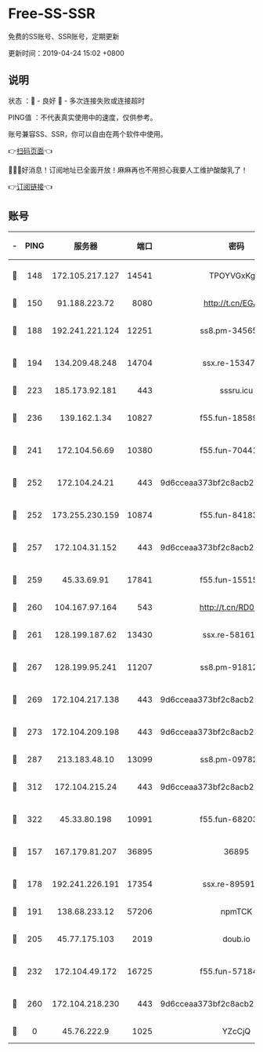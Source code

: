 # Free-SS-SSR

免费的SS账号、SSR账号，定期更新

更新时间：2019-04-24 15:02 +0800

## 说明

状态     ：🙂 - 良好 🙁 - 多次连接失败或连接超时

PING值   ：不代表真实使用中的速度，仅供参考。

账号兼容SS、SSR，你可以自由在两个软件中使用。

👉[扫码页面](https://liesauer.github.io/Free-SS-SSR/)👈

🎉🎉🎉好消息！订阅地址已全面开放！麻麻再也不用担心我要人工维护酸酸乳了！

👉[订阅链接](https://www.liesauer.net/yogurt/subscribe?ACCESS_TOKEN=DAYxR3mMaZAsaqUb)👈

## 账号

|-|PING|服务器|端口|密码|加密方式|区域|
|:----:|:----:|:-----:|-----:|:----:|:----:|:----:|
|🙂|148|172.105.217.127|14541|TPOYVGxKglpi|aes-256-cfb|JP|
|🙂|150|91.188.223.72|8080|http://t.cn/EGJIyrl|rc4-md5|RU|
|🙂|188|192.241.221.124|12251|ss8.pm-34565272|aes-256-cfb|US|
|🙂|194|134.209.48.248|14704|ssx.re-15347823|aes-256-cfb|US|
|🙂|223|185.173.92.181|443|sssru.icu|rc4-md5|RU|
|🙂|236|139.162.1.34|10827|f55.fun-18589749|aes-256-cfb|SG|
|🙂|241|172.104.56.69|10380|f55.fun-70441815|aes-256-cfb|SG|
|🙂|252|172.104.24.21|443|9d6cceaa373bf2c8acb22e60b6a58be6|aes-256-cfb|US|
|🙂|252|173.255.230.159|10874|f55.fun-84183514|aes-256-cfb|US|
|🙂|257|172.104.31.152|443|9d6cceaa373bf2c8acb22e60b6a58be6|aes-256-cfb|US|
|🙂|259|45.33.69.91|17841|f55.fun-15515168|aes-256-cfb|US|
|🙂|260|104.167.97.164|543|http://t.cn/RD0D7sx|rc4-md5|CA|
|🙂|261|128.199.187.62|13430|ssx.re-58161768|aes-256-cfb|SG|
|🙂|267|128.199.95.241|11207|ss8.pm-91812416|aes-256-cfb|SG|
|🙂|269|172.104.217.138|443|9d6cceaa373bf2c8acb22e60b6a58be6|aes-256-cfb|US|
|🙂|273|172.104.209.198|443|9d6cceaa373bf2c8acb22e60b6a58be6|aes-256-cfb|US|
|🙂|287|213.183.48.10|13099|ss8.pm-09782866|rc4-md5|RU|
|🙂|312|172.104.215.24|443|9d6cceaa373bf2c8acb22e60b6a58be6|aes-256-cfb|US|
|🙂|322|45.33.80.198|10991|f55.fun-68203987|aes-256-cfb|US|
|🙂|157|167.179.81.207|36895|36895|aes-256-cfb|JP|
|🙂|178|192.241.226.191|17354|ssx.re-89591313|aes-256-cfb|US|
|🙂|191|138.68.233.12|57206|npmTCK|rc4-md5|US|
|🙂|205|45.77.175.103|2019|doub.io|aes-128-ctr|SG|
|🙂|232|172.104.49.172|16725|f55.fun-57184998|aes-256-cfb|SG|
|🙁|260|172.104.218.230|443|9d6cceaa373bf2c8acb22e60b6a58be6|aes-256-cfb|US|
|🙁|0|45.76.222.9|1025|YZcCjQ|rc4-md5|JP|
